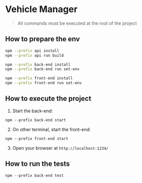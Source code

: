 # Vehicle Manager

> All commands must be executed at the root of the project

## How to prepare the env
``` bash
npm --prefix api install
npm --prefix api run build

npm --prefix back-end install
npm --prefix back-end run set-env

npm --prefix front-end install
npm --prefix front-end run set-env
```

## How to execute the project

1. Start the back-end:
```
npm --prefix back-end start
```

2. On other terminal, start the front-end:
```
npm --prefix front-end start
```

3. Open your browser at `http://localhost:1234/`

## How to run the tests
```
npm --prefix back-end test
```